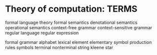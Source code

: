 # Theory of computation: TERMS


formal language theory
formal semantics
denotational semantics
operational semantics
context-free grammar
context-sensitive grammar
regular language
regular expression

formal grammar
alphabet
lexical element
elementary symbol
production rules
symbols
terminal
nonterminal
string
kleene star
